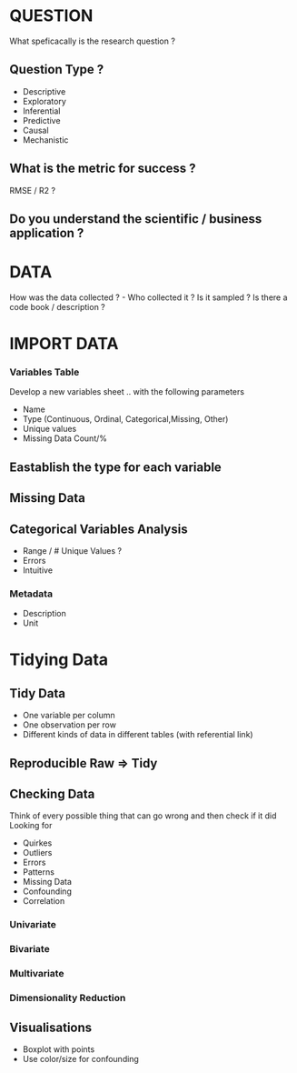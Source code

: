 # QUESTION
What speficacally is the research question ?

## Question Type ?
* Descriptive
* Exploratory
* Inferential
* Predictive
* Causal
* Mechanistic

## What is the metric for success ?
RMSE / R2 ?

## Do you understand the scientific / business application ?

# DATA
How was the data collected ? - Who collected it ?
Is it sampled ?
Is there a code book / description ?

# IMPORT DATA

### Variables Table
Develop a new variables sheet .. with the following parameters
* Name
* Type (Continuous, Ordinal, Categorical,Missing, Other)
* Unique values
* Missing Data Count/%

## Eastablish the type for each variable
## Missing Data 

## Categorical Variables Analysis

* Range / # Unique Values ?
* Errors
* Intuitive


### Metadata
* Description
* Unit


# Tidying Data

## Tidy Data
* One variable per column
* One observation per row
* Different kinds of data in different tables (with referential link)

## Reproducible Raw => Tidy

## Checking Data
Think of every possible thing that can go wrong and then check if it did
Looking for
* Quirkes
* Outliers
* Errors
* Patterns
* Missing Data
* Confounding
* Correlation

### Univariate
### Bivariate
### Multivariate
### Dimensionality Reduction

## Visualisations
* Boxplot with points
* Use color/size for confounding
